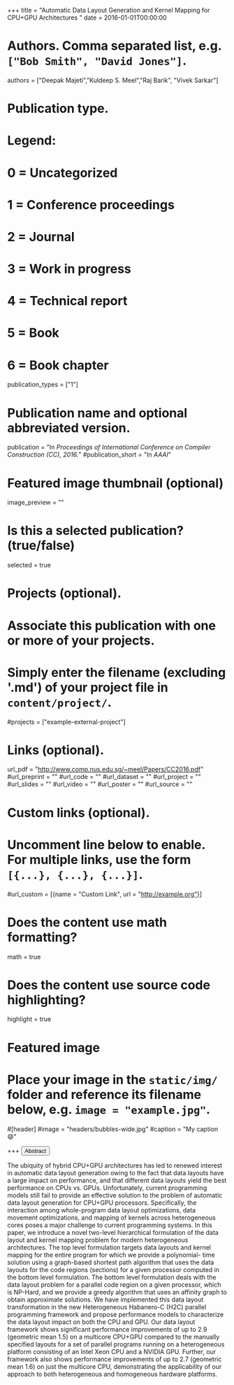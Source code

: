 +++
title = "Automatic Data Layout Generation and Kernel Mapping for CPU+GPU Architectures "
date = 2016-01-01T00:00:00

# Authors. Comma separated list, e.g. `["Bob Smith", "David Jones"]`.
authors = ["Deepak Majeti","Kuldeep S. Meel","Raj Barik", "Vivek Sarkar"]

# Publication type.
# Legend:
# 0 = Uncategorized
# 1 = Conference proceedings
# 2 = Journal
# 3 = Work in progress
# 4 = Technical report
# 5 = Book
# 6 = Book chapter
publication_types = ["1"]

# Publication name and optional abbreviated version.
publication = "In *Proceedings of International Conference on Compiler Construction (CC), 2016.*"
#publication_short = "In *AAAI*"


# Featured image thumbnail (optional)
image_preview = ""

# Is this a selected publication? (true/false)
selected = true

# Projects (optional).
#   Associate this publication with one or more of your projects.
#   Simply enter the filename (excluding '.md') of your project file in `content/project/`.
#projects = ["example-external-project"]


# Links (optional).
url_pdf = "http://www.comp.nus.edu.sg/~meel/Papers/CC2016.pdf"
#url_preprint = ""
#url_code = ""
#url_dataset = ""
#url_project = ""
#url_slides = ""
#url_video = ""
#url_poster = ""
#url_source = ""

# Custom links (optional).
#   Uncomment line below to enable. For multiple links, use the form `[{...}, {...}, {...}]`.
#url_custom = [{name = "Custom Link", url = "http://example.org"}]

# Does the content use math formatting?
math = true

# Does the content use source code highlighting?
highlight = true

# Featured image
# Place your image in the `static/img/` folder and reference its filename below, e.g. `image = "example.jpg"`.
#[header]
#image = "headers/bubbles-wide.jpg"
#caption = "My caption :smile:"

+++
<button class="btn btn-default btn-xs" type="button" data-toggle="collapse" data-target="#abstract_DMPV17">
Abstract</button>
<div id="abstract_DMPV17" class="collapse">
The ubiquity of hybrid CPU+GPU architectures has led to renewed interest in automatic data layout generation owing to the fact that data layouts have a large impact on performance, and that different data layouts yield the best performance on CPUs vs. GPUs. Unfortunately, current programming models still fail to provide an effective solution to the problem of automatic data layout generation for CPU+GPU processors. Specifically, the interaction among whole-program data layout optimizations, data movement optimizations, and mapping of kernels across heterogeneous cores poses a major challenge to current programming systems. In this paper, we introduce a novel two-level hierarchical formulation of the data layout and kernel mapping problem for modern heterogeneous architectures. The top level formulation targets data layouts and kernel mapping for the entire program for which we provide a polynomial- time solution using a graph-based shortest path algorithm that uses the data layouts for the code regions (sections) for a given processor computed in the bottom level formulation. The bottom level formulation deals with the data layout problem for a parallel code region on a given processor, which is NP-Hard, and we provide a greedy algorithm that uses an affinity graph to obtain approximate solutions. We have implemented this data layout transformation in the new Heterogeneous Habanero-C (H2C) parallel programming framework and propose performance models to characterize the data layout impact on both the CPU and GPU. Our data layout framework shows significant performance improvements of up to 2.9 (geometric mean 1.5) on a multicore CPU+GPU compared to the manually specified layouts for a set of parallel programs running on a heterogeneous platform consisting of an Intel Xeon CPU and a NVIDIA GPU. Further, our framework also shows performance improvements of up to 2.7 (geometric mean 1.6) on just the multicore CPU, demonstrating the applicability of our approach to both heterogeneous and homogeneous hardware platforms.
</div>
